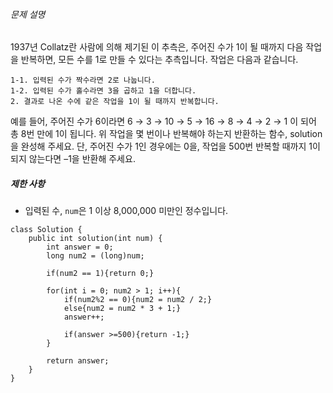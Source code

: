 ###### 문제 설명

1937년 Collatz란 사람에 의해 제기된 이 추측은, 주어진 수가 1이 될 때까지 다음 작업을 반복하면, 모든 수를 1로 만들 수 있다는 추측입니다. 작업은 다음과 같습니다.

```
1-1. 입력된 수가 짝수라면 2로 나눕니다. 
1-2. 입력된 수가 홀수라면 3을 곱하고 1을 더합니다. 
2. 결과로 나온 수에 같은 작업을 1이 될 때까지 반복합니다. 
```

예를 들어, 주어진 수가 6이라면 6 → 3 → 10 → 5 → 16 → 8 → 4 → 2 → 1 이 되어 총 8번 만에 1이 됩니다. 위 작업을 몇 번이나 반복해야 하는지 반환하는 함수, solution을 완성해 주세요. 단, 주어진 수가 1인 경우에는 0을, 작업을 500번 반복할 때까지 1이 되지 않는다면 –1을 반환해 주세요.

##### 제한 사항

-   입력된 수, `num`은 1 이상 8,000,000 미만인 정수입니다.

```
class Solution {
    public int solution(int num) {
        int answer = 0;
        long num2 = (long)num;
        
        if(num2 == 1){return 0;}
        
        for(int i = 0; num2 > 1; i++){
            if(num2%2 == 0){num2 = num2 / 2;}
            else{num2 = num2 * 3 + 1;}
            answer++;
            
            if(answer >=500){return -1;}
        }
        
        return answer;
    }
}
```
